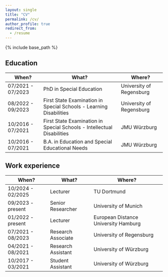 ```yaml
---
layout: single
title: "CV"
permalink: /cv/
author_profile: true
redirect_from:
  - /resume
---
```


{% include base_path %}

## Education
| When?                   | What?                                              | Where? |
|--------------------------|-----------------------------------------------------------------|-------------|
| 07/2021 - 07/2023        | PhD in Special Education                                         | University of Regensburg |
| 08/2022 - 09/2023        | First State Examination in Special Schools - Learning Disabilities | University of Regensburg |
| 10/2016 - 07/2021        | First State Examination in Special Schools - Intellectual Disabilities | JMU Würzburg |
| 10/2016 - 07/2021        | B.A. in Education and Special Educational Needs                  | JMU Würzburg |

## Work experience
| When?                   | What?                           | Where? |
|--------------------------|------------------------------------|-------------|
| 10/2024 - 02/2025        | Lecturer                            | TU Dortmund |
| 09/2023 - present        | Senior Researcher    | University of Munich |
| 01/2022 - present        | Lecturer                            | European Distance University Hamburg |
| 07/2021 - 08/2023        | Research Associate                  | University of Regensburg |
| 04/2021 - 08/2021        | Research Assistant      | University of Würzburg |
| 10/2017 - 03/2021        | Student Assistant          | University of Würzburg |
